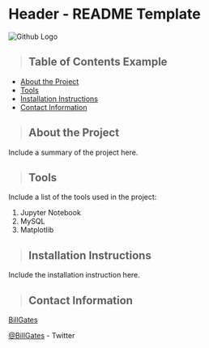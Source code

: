 # Header - README Template

![Github Logo](https://github.githubassets.com/images/modules/logos_page/Octocat.png "Github logo - markdown")

>## Table of Contents Example
* [About the Project](#about_the_project)
* [Tools](#tools)
* [Installation Instructions](#installation_instructions)
* [Contact Information](#contact)

<a class="anchor" id="about the project"></a>
>## About the Project
Include a summary of the project here.

<a class="anchor" id="tools"></a>
>## Tools
Include a list of the tools used in the project:
1. Jupyter Notebook
2. MySQL
3. Matplotlib

<a class="anchor" id="installation_instructions"></a>
>## Installation Instructions
Include the installation instruction here.

<a class="anchor" id="contact"></a>
>## Contact Information
[BillGates](https://www.linkedin.com/in/williamhgates/detail/recent-activity/posts/)

[@BillGates](https://twitter.com/BillGates) - Twitter